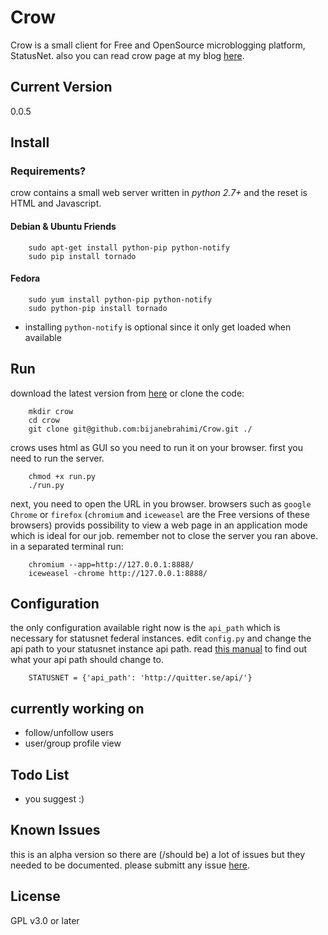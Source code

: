 Crow
====
Crow is a small client for Free and OpenSource microblogging platform, StatusNet.
also you can read crow page at my blog [here](http://routinesexcluded.tk/crow.html).

Current Version
---------------
0.0.5

Install
---------------

### Requirements?

crow contains a small web server written in *python 2.7+* and the reset is HTML and Javascript.

#### Debian & Ubuntu Friends

        sudo apt-get install python-pip python-notify
        sudo pip install tornado

#### Fedora

        sudo yum install python-pip python-notify
        sudo python-pip install tornado

* installing `python-notify` is optional since it only get loaded when available

Run
---------------

download the latest version from [here](https://github.com/bijanebrahimi/Crow)
or clone the code:

        mkdir crow
        cd crow
        git clone git@github.com:bijanebrahimi/Crow.git ./

crows uses html as GUI so you need to run it on your browser. 
first you need to run the server.

        chmod +x run.py
        ./run.py

next, you need to open the URL in you browser. browsers such as `google Chrome` or `firefox`
(`chromium` and `iceweasel` are the Free versions of these browsers) provids possibility to
view a web page in an application mode which is ideal for our job. remember not to close
the server you ran above. in a separated terminal run:

        chromium --app=http://127.0.0.1:8888/
        iceweasel -chrome http://127.0.0.1:8888/

Configuration
---------------

the only configuration available right now is the `api_path` which is necessary for statusnet federal instances.
edit `config.py` and change the api path to your statusnet instance api path.
read [this manual](http://status.net/wiki/API_discovery) to find out what your api path should change to.

        STATUSNET = {'api_path': 'http://quitter.se/api/'}

currently working on
---------------
* follow/unfollow users
* user/group profile view

Todo List
---------------
* you suggest :)

Known Issues
---------------
this is an alpha version so there are (/should be) a lot of issues but they
needed to be documented. please submitt any issue [here](https://github.com/bijanebrahimi/Crow/issues).

License
---------------
GPL v3.0 or later
